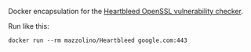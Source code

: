 Docker encapsulation for the [Heartbleed OpenSSL vulnerability
checker](https://github.com/FiloSottile/Heartbleed).

Run like this:

    docker run --rm mazzolino/Heartbleed google.com:443
